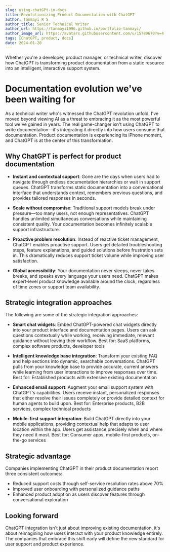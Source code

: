 ```yaml
---
slug: using-chatGPt-in-docs
title: Revolutionizing Product Documentation with ChatGPT
author: Tanmayi R S
author_title: Senior Technical Writer
author_url: https://tanmayi1996.github.io/portfolio-tanmayi/
author_image_url: https://avatars.githubusercontent.com/u/15789670?v=4
tags: [ChatGPT, product, docs]
date: 2024-01-20
---
```


Whether you're a developer, product manager, or technical writer, discover how ChatGPT is transforming product documentation from a static resource into an intelligent, interactive support system.

<!--truncate-->

# Documentation evolution we've been waiting for

As a technical writer who's witnessed the ChatGPT revolution unfold, I've moved beyond viewing AI as a threat to embracing it as the most powerful tool we've gained in years. The real game-changer isn't using ChatGPT to write documentation—it's integrating it directly into how users consume that documentation.
Product documentation is experiencing its iPhone moment, and ChatGPT is at the center of this transformation.

## Why ChatGPT is perfect for product documentation

* **Instant and contextual support**: Gone are the days when users had to navigate through endless documentation hierarchies or wait in support queues. ChatGPT transforms static documentation into a conversational interface that understands context, remembers previous questions, and provides tailored responses in seconds.


* **Scale without compromise**: Traditional support models break under pressure—too many users, not enough representatives. ChatGPT handles unlimited simultaneous conversations while maintaining consistent quality. Your documentation becomes infinitely scalable support infrastructure.

* **Proactive problem resolution**: Instead of reactive ticket management, ChatGPT enables proactive support. Users get detailed troubleshooting steps, feature explanations, and guided solutions before frustration sets in. This dramatically reduces support ticket volume while improving user satisfaction.

* **Global accessibility**: Your documentation never sleeps, never takes breaks, and speaks every language your users need. ChatGPT makes expert-level product knowledge available around the clock, regardless of time zones or support team availability.

## Strategic integration approaches

The following are some of the strategic integration approaches:

* **Smart chat widgets**: Embed ChatGPT-powered chat widgets directly into your product interface and documentation pages. Users can ask questions contextually while working, receiving immediate, relevant guidance without leaving their workflow.
Best for: SaaS platforms, complex software products, developer tools

* **Intelligent knowledge base integration**: Transform your existing FAQ and help sections into dynamic, searchable conversations. ChatGPT pulls from your knowledge base to provide accurate, current answers while learning from user interactions to improve responses over time.
Best for: Established products with extensive existing documentation

* **Enhanced email support**: Augment your email support system with ChatGPT's capabilities. Users receive instant, personalized responses that either resolve their issues completely or provide detailed context for human agents to build upon.
Best for: Enterprise products, B2B services, complex technical products

* **Mobile-first support integration**: Build ChatGPT directly into your mobile applications, providing contextual help that adapts to user location within the app. Users get assistance precisely when and where they need it most.
Best for: Consumer apps, mobile-first products, on-the-go services

## Strategic advantage

Companies implementing ChatGPT in their product documentation report three consistent outcomes:

* Reduced support costs through self-service resolution rates above 70%
* Improved user onboarding with personalized guidance paths
* Enhanced product adoption as users discover features through conversational exploration

## Looking forward

ChatGPT integration isn't just about improving existing documentation, it's about reimagining how users interact with your product knowledge entirely. The companies that embrace this shift early will define the new standard for user support and product experience.


